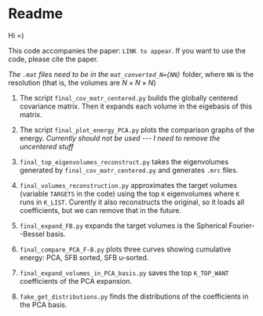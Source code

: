 # Readme

Hi =)

This code accompanies the paper: `LINK to appear`.
If you want to use the code, please cite the paper.

*The `.mat` files need to be in the `mat_converted_N={NN}`* folder, where `NN` is the resolution (that is, the volumes are $N \times N \times N$)

1. The script `final_cov_matr_centered.py` builds the globally centered covariance matrix. Then it expands each volume in the eigebasis of this matrix.

2. The script `final_plot_energy_PCA.py` plots the comparison graphs of the energy. *Currently should not be used --- I need to remove the uncentered stuff*

3. `final_top_eigenvolumes_reconstruct.py` takes the eigenvolumes generated by `final_cov_matr_centered.py` and generates `.mrc` files.

4. `final_volumes_reconstruction.py` approximates the target volumes (variable `TARGETS` in the code) using the top `K` eigenvolumes where `K` runs in `K_LIST`. Curently it also reconstructs the original, so it loads all coefficients, but we can remove that in the future.

5. `final_expand_FB.py` expands the target volumes is the Spherical Fourier--Bessel basis.

6. `final_compare_PCA_F-B.py` plots three curves showing cumulative energy: PCA, SFB sorted, SFB u-sorted.

7. `final_expand_volumes_in_PCA_basis.py` saves the top `K_TOP_WANT` coefficients of the PCA expansion.

8. `fake_get_distributions.py` finds the distributions of the coefficients in the PCA basis.